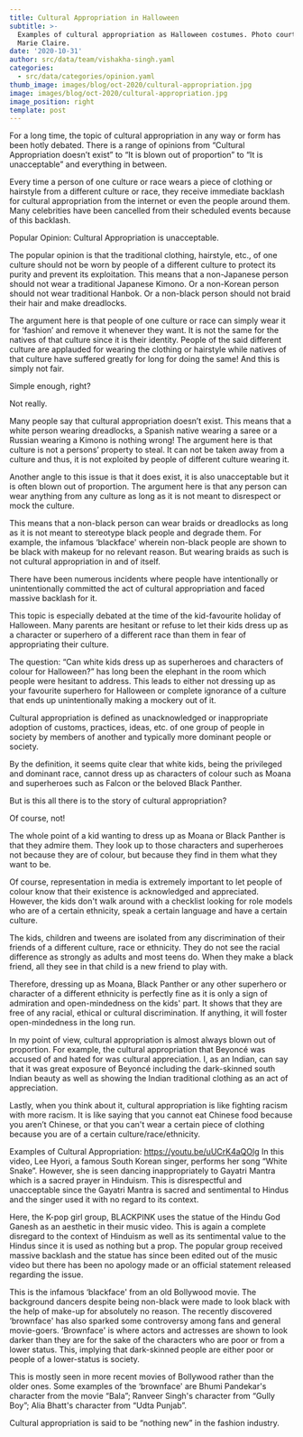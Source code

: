 ```yaml
---
title: Cultural Appropriation in Halloween
subtitle: >-
  Examples of cultural appropriation as Halloween costumes. Photo courtesy of
  Marie Claire.
date: '2020-10-31'
author: src/data/team/vishakha-singh.yaml
categories:
  - src/data/categories/opinion.yaml
thumb_image: images/blog/oct-2020/cultural-appropriation.jpg
image: images/blog/oct-2020/cultural-appropriation.jpg
image_position: right
template: post
---
```

For a long time, the topic of cultural appropriation in any way or form has been hotly debated. There is a range of opinions from “Cultural Appropriation doesn’t exist” to “It is blown out of proportion” to “It is unacceptable” and everything in between.

Every time a person of one culture or race wears a piece of clothing or hairstyle from a different culture or race, they receive immediate backlash for cultural appropriation from the internet or even the people around them. Many celebrities have been cancelled from their scheduled events because of this backlash.

Popular Opinion: Cultural Appropriation is unacceptable.

The popular opinion is that the traditional clothing, hairstyle, etc., of one culture should not be worn by people of a different culture to protect its purity and prevent its exploitation. This means that a non-Japanese person should not wear a traditional Japanese Kimono. Or a non-Korean person should not wear traditional Hanbok. Or a non-black person should not braid their hair and make dreadlocks.

The argument here is that people of one culture or race can simply wear it for ‘fashion’ and remove it whenever they want. It is not the same for the natives of that culture since it is their identity. People of the said different culture are applauded for wearing the clothing or hairstyle while natives of that culture have suffered greatly for long for doing the same! And this is simply not fair.

Simple enough, right?

Not really.

Many people say that cultural appropriation doesn’t exist. This means that a white person wearing dreadlocks, a Spanish native wearing a saree or a Russian wearing a Kimono is nothing wrong! The argument here is that culture is not a persons’ property to steal. It can not be taken away from a culture and thus, it is not exploited by people of different culture wearing it.

Another angle to this issue is that it does exist, it is also unacceptable but it is often blown out of proportion. The argument here is that any person can wear anything from any culture as long as it is not meant to disrespect or mock the culture.

This means that a non-black person can wear braids or dreadlocks as long as it is not meant to stereotype black people and degrade them. For example, the infamous ‘blackface' wherein non-black people are shown to be black with makeup for no relevant reason. But wearing braids as such is not cultural appropriation in and of itself.

There have been numerous incidents where people have intentionally or unintentionally committed the act of cultural appropriation and faced massive backlash for it.

This topic is especially debated at the time of the kid-favourite holiday of Halloween. Many parents are hesitant or refuse to let their kids dress up as a character or superhero of a different race than them in fear of appropriating their culture.

The question: “Can white kids dress up as superheroes and characters of colour for Halloween?” has long been the elephant in the room which people were hesitant to address. This leads to either not dressing up as your favourite superhero for Halloween or complete ignorance of a culture that ends up unintentionally making a mockery out of it.

Cultural appropriation is defined as unacknowledged or inappropriate adoption of customs, practices, ideas, etc. of one group of people in society by members of another and typically more dominant people or society.

By the definition, it seems quite clear that white kids, being the privileged and dominant race, cannot dress up as characters of colour such as Moana and superheroes such as Falcon or the beloved Black Panther.

But is this all there is to the story of cultural appropriation?

Of course, not!

The whole point of a kid wanting to dress up as Moana or Black Panther is that they admire them. They look up to those characters and superheroes not because they are of colour, but because they find in them what they want to be.

Of course, representation in media is extremely important to let people of colour know that their existence is acknowledged and appreciated. However, the kids don't walk around with a checklist looking for role models who are of a certain ethnicity, speak a certain language and have a certain culture.

The kids, children and tweens are isolated from any discrimination of their friends of a different culture, race or ethnicity. They do not see the racial difference as strongly as adults and most teens do. When they make a black friend, all they see in that child is a new friend to play with.

Therefore, dressing up as Moana, Black Panther or any other superhero or character of a different ethnicity is perfectly fine as it is only a sign of admiration and open-mindedness on the kids' part. It shows that they are free of any racial, ethical or cultural discrimination. If anything, it will foster open-mindedness in the long run.

In my point of view, cultural appropriation is almost always blown out of proportion. For example, the cultural appropriation that Beyoncé was accused of and hated for was cultural appreciation. I, as an Indian, can say that it was great exposure of Beyoncé including the dark-skinned south Indian beauty as well as showing the Indian traditional clothing as an act of appreciation.

Lastly, when you think about it, cultural appropriation is like fighting racism with more racism. It is like saying that you cannot eat Chinese food because you aren’t Chinese, or that you can't wear a certain piece of clothing because you are of a certain culture/race/ethnicity.

Examples of Cultural Appropriation:
https://youtu.be/uUCrK4aQOlg
In this video, Lee Hyori, a famous South Korean singer, performs her song “White Snake”. However, she is seen dancing inappropriately to Gayatri Mantra which is a sacred prayer in Hinduism. This is disrespectful and unacceptable since the Gayatri Mantra is sacred and sentimental to Hindus and the singer used it with no regard to its context.

Here, the K-pop girl group, BLACKPINK uses the statue of the Hindu God Ganesh as an aesthetic in their music video. This is again a complete disregard to the context of Hinduism as well as its sentimental value to the Hindus since it is used as nothing but a prop. The popular group received massive backlash and the statue has since been edited out of the music video but there has been no apology made or an official statement released regarding the issue.

This is the infamous ‘blackface' from an old Bollywood movie. The background dancers despite being non-black were made to look black with the help of make-up for absolutely no reason. The recently discovered ‘brownface' has also sparked some controversy among fans and general movie-goers. ‘Brownface' is where actors and actresses are shown to look darker than they are for the sake of the characters who are poor or from a lower status. This, implying that dark-skinned people are either poor or people of a lower-status is society.

This is mostly seen in more recent movies of Bollywood rather than the older ones. Some examples of the ‘brownface' are Bhumi Pandekar's character from the movie “Bala”; Ranveer Singh's character from “Gully Boy”; Alia Bhatt's character from “Udta Punjab”.

Cultural appropriation is said to be “nothing new” in the fashion industry.
